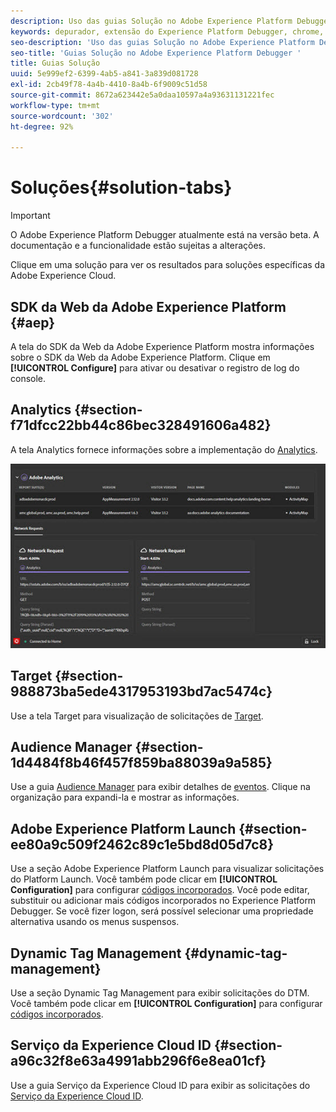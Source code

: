 ```yaml
---
description: Uso das guias Solução no Adobe Experience Platform Debugger
keywords: depurador, extensão do Experience Platform Debugger, chrome, extensão, resumo, limpar, solicitações, soluções, solução, informações, analytics, target, audience manager, media otimizer, amo, serviço de id
seo-description: 'Uso das guias Solução no Adobe Experience Platform Debugger '
seo-title: 'Guias Solução no Adobe Experience Platform Debugger '
title: Guias Solução
uuid: 5e999ef2-6399-4ab5-a841-3a839d081728
exl-id: 2cb49f78-4a4b-4410-8a4b-6f9009c51d58
source-git-commit: 8672a623442e5a0daa10597a4a93631131221fec
workflow-type: tm+mt
source-wordcount: '302'
ht-degree: 92%

---
```


# Soluções{#solution-tabs}

>[!IMPORTANT]
>
>O Adobe Experience Platform Debugger atualmente está na versão beta. A documentação e a funcionalidade estão sujeitas a alterações.

Clique em uma solução para ver os resultados para soluções específicas da Adobe Experience Cloud.

## SDK da Web da Adobe Experience Platform {#aep}

A tela do SDK da Web da Adobe Experience Platform mostra informações sobre o SDK da Web da Adobe Experience Platform. Clique em **[!UICONTROL Configure]** para ativar ou desativar o registro de log do console.

## Analytics {#section-f71dfcc22bb44c86bec328491606a482}

A tela Analytics fornece informações sobre a implementação do [Analytics](https://docs.adobe.com/content/help/pt-BR/analytics/landing/home.html).

![](assets/analytics.jpg)

## Target {#section-988873ba5ede4317953193bd7ac5474c}

Use a tela Target para visualização de solicitações de [Target](https://docs.adobe.com/content/help/pt-BR/target/using/target-home.html)<!-- or [Mbox Trace](https://docs.adobe.com/content/help/en/target/using/activities/troubleshoot-activities/content-trouble.html) response details-->.

## Audience Manager {#section-1d4484f8b46f457f859ba88039a9a585}

Use a guia [Audience Manager](https://docs.adobe.com/content/help/pt-BR/audience-manager/user-guide/aam-home.html) para exibir detalhes de [eventos](https://docs.adobe.com/content/help/pt-BR/audience-manager/user-guide/api-and-sdk-code/dcs/dcs-event-calls/dcs-event-calls.html). Clique na organização para expandi-la e mostrar as informações.

## Adobe Experience Platform Launch {#section-ee80a9c509f2462c89c1e5bd8d05d7c8}

Use a seção Adobe Experience Platform Launch para visualizar solicitações do Platform Launch. Você também pode clicar em **[!UICONTROL Configuration]** para configurar [códigos incorporados](https://docs.adobe.com/content/help/pt-BR/launch/using/reference/upgrade/link-dtm-embed-code.html). Você pode editar, substituir ou adicionar mais códigos incorporados no Experience Platform Debugger. Se você fizer logon, será possível selecionar uma propriedade alternativa usando os menus suspensos.

## Dynamic Tag Management {#dynamic-tag-management}

Use a seção Dynamic Tag Management para exibir solicitações do DTM. Você também pode clicar em **[!UICONTROL Configuration]** para configurar [códigos incorporados](https://docs.adobe.com/content/help/pt-BR/dtm/using/client-side/code.html).

## Serviço da Experience Cloud ID {#section-a96c32f8e63a4991abb296f6e8ea01cf}

Use a guia Serviço da Experience Cloud ID para exibir as solicitações do [Serviço da Experience Cloud ID](https://docs.adobe.com/content/help/pt-BR/id-service/using/home.html).
